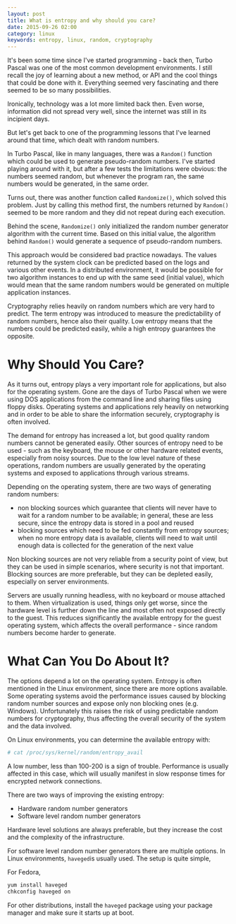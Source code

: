 ```yaml
---
layout: post
title: What is entropy and why should you care? 
date: 2015-09-26 02:00
category: linux
keywords: entropy, linux, random, cryptography
---
```


It's been some time since I've started programming - back then, Turbo Pascal was one of the most common development environments. I still recall the joy of learning about a new method, or API and the cool things that could be done with it. Everything seemed very fascinating and there seemed to be so many possibilities.

<!-- more -->

Ironically, technology was a lot more limited back then. Even worse, information did not spread very well, since the internet was still in its incipient days. 

But let's get back to one of the programming lessons that I've learned around that time, which dealt with random numbers.

In Turbo Pascal, like in many languages, there was a `Random()` function which could be used to generate pseudo-random numbers. I've started playing around with it, but after a few tests the limitations were obvious: the numbers seemed random, but whenever the program ran, the same numbers would be generated, in the same order.

Turns out, there was another function called `Randomize()`, which solved this problem. Just by calling this method first, the numbers returned by `Random()` seemed to be more random and they did not repeat during each execution.

Behind the scene, `Randomize()` only initialized the random number generator algorithm with the current time. Based on this initial value, the algorithm behind `Random()` would generate a sequence of pseudo-random numbers.

This approach would be considered bad practice nowadays. The values returned by the system clock can be predicted based on the logs and various other events. In a distributed environment, it would be possible for two algorithm instances to end up with the same seed (initial value), which would mean that the same random numbers would be generated on multiple application instances.

Cryptography relies heavily on random numbers which are very hard to predict. The term entropy was introduced to measure the predictability of random numbers, hence also their quality. Low entropy means that the numbers could be predicted easily, while a high entropy guarantees the opposite. 


# Why Should You Care?
As it turns out, entropy plays a very important role for applications, but also for the operating system. Gone are the days of Turbo Pascal when we were using DOS applications from the command line and sharing files using floppy disks. Operating systems and applications rely heavily on networking and in order to be able to share the information securely, cryptography is often involved. 

The demand for entropy has increased a lot, but good quality random numbers cannot be generated easily. Other sources of entropy need to be used - such as the keyboard, the mouse or other hardware related events, especially from noisy sources. Due to the low level nature of these operations, random numbers are usually generated by the operating systems and exposed to applications through various streams. 

Depending on the operating system, there are two ways of generating random numbers:

 - non blocking sources which guarantee that clients will never have to wait for a random number to be available; in general, these are less secure, since the entropy data is stored in a pool and reused
 - blocking sources which need to be fed constantly from entropy sources; when no more entropy data is available, clients will need to wait until enough data is collected for the generation of the next value

Non blocking sources are not very reliable from a security point of view, but they can be used in simple scenarios, where security is not that important. Blocking sources are more preferable, but they can be depleted easily, especially on server environments.

Servers are usually running headless, with no keyboard or mouse attached to them. When virtualization is used, things only get worse, since the hardware level is further down the line and most often not exposed directly to the guest. This reduces significantly the available entropy for the guest operating system, which affects the overall performance - since random numbers become harder to generate.

# What Can You Do About It?
The options depend a lot on the operating system. Entropy is often mentioned in the Linux environment, since there are more options available. Some operating systems avoid the performance issues caused by blocking random number sources and expose only non blocking ones (e.g. Windows). Unfortunately this raises the risk of using predictable random numbers for cryptography, thus affecting the overall security of the system and the data involved.

On Linux environments, you can determine the available entropy with:

``` bash
# cat /proc/sys/kernel/random/entropy_avail
```

A low number, less than 100-200 is a sign of trouble. Performance is usually affected in this case, which will usually manifest in slow response times for encrypted network connections.

There are two ways of improving the existing entropy:

 - Hardware random number generators
 - Software level random number generators

Hardware level solutions are always preferable, but they increase the cost and the complexity of the infrastructure.

For software level random number generators there are multiple options. In Linux environments, `haveged`is usually used. The setup is quite simple,

For Fedora,

``` bash
yum install haveged
chkconfig haveged on
```

For other distributions, install the `haveged` package using your package manager and make sure it starts up at boot.

